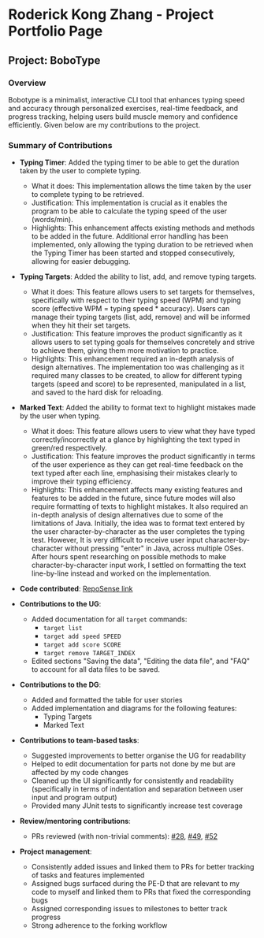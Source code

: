 # Roderick Kong Zhang - Project Portfolio Page

## Project: BoboType

### Overview

Bobotype is a minimalist, interactive CLI tool that enhances typing speed and accuracy through personalized exercises,
real-time feedback, and progress tracking, helping users build muscle memory and confidence efficiently.
Given below are my contributions to the project.

### Summary of Contributions

- **Typing Timer**: Added the typing timer to be able to get the duration taken by the user to complete typing.
  - What it does: This implementation allows the time taken by the user to complete typing to be retrieved.
  - Justification: This implementation is crucial as it enables the program to be able to calculate the typing speed of the user (words/min).
  - Highlights: This enhancement affects existing methods and methods to be added in the future. Additional error handling has been implemented, only allowing the typing duration to be retrieved when the Typing Timer has been started and stopped consecutively, allowing for easier debugging.

- **Typing Targets**: Added the ability to list, add, and remove typing targets.
  - What it does: This feature allows users to set targets for themselves, specifically with respect to their typing speed (WPM) and typing score (effective WPM = typing speed * accuracy). Users can manage their typing targets (list, add, remove) and will be informed when they hit their set targets.
  - Justification: This feature improves the product significantly as it allows users to set typing goals for themselves concretely and strive to achieve them, giving them more motivation to practice.
  - Highlights: This enhancement required an in-depth analysis of design alternatives. The implementation too was challenging as it required many classes to be created, to allow for different typing targets (speed and score) to be represented, manipulated in a list, and saved to the hard disk for reloading.
  
- **Marked Text**: Added the ability to format text to highlight mistakes made by the user when typing.
  - What it does: This feature allows users to view what they have typed correctly/incorrectly at a glance by highlighting the text typed in green/red respectively.
  - Justification: This feature improves the product significantly in terms of the user experience as they can get real-time feedback on the text typed after each line, emphasising their mistakes clearly to improve their typing efficiency.
  - Highlights: This enhancement affects many existing features and features to be added in the future, since future modes will also require formatting of texts to highlight mistakes. It also required an in-depth analysis of design alternatives due to some of the limitations of Java. Initially, the idea was to format text entered by the user character-by-character as the user completes the typing test. However, It is very difficult to receive user input character-by-character without pressing "enter" in Java, across multiple OSes. After hours spent researching on possible methods to make character-by-character input work, I settled on formatting the text line-by-line instead and worked on the implementation.

- **Code contributed**: [RepoSense link](https://nus-cs2113-ay2425s2.github.io/tp-dashboard/?search=rodi-314&sort=groupTitle&sortWithin=title&timeframe=commit&mergegroup=&groupSelect=groupByRepos&breakdown=true&checkedFileTypes=docs~functional-code~test-code~other&since=2025-02-21&tabOpen=true&tabType=authorship&tabAuthor=rodi-314&tabRepo=AY2425S2-CS2113-F13-2%2Ftp%5Bmaster%5D&authorshipIsMergeGroup=false&authorshipFileTypes=docs~functional-code~test-code~other&authorshipIsBinaryFileTypeChecked=false&authorshipIsIgnoredFilesChecked=false)

- **Contributions to the UG**:
  - Added documentation for all `target` commands:
    - `target list`
    - `target add speed SPEED`
    - `target add score SCORE`
    - `target remove TARGET_INDEX`
  - Edited sections "Saving the data", "Editing the data file", and "FAQ" to account for all data files to be saved.

- **Contributions to the DG**: 
  - Added and formatted the table for user stories
  - Added implementation and diagrams for the following features:
    - Typing Targets
    - Marked Text

- **Contributions to team-based tasks**:
  - Suggested improvements to better organise the UG for readability
  - Helped to edit documentation for parts not done by me but are affected by my code changes
  - Cleaned up the UI significantly for consistently and readability (specifically in terms of indentation and separation between user input and program output)
  - Provided many JUnit tests to significantly increase test coverage

- **Review/mentoring contributions**:
  - PRs reviewed (with non-trivial comments): [#28](https://github.com/AY2425S2-CS2113-F13-2/tp/pull/28), [#49](https://github.com/AY2425S2-CS2113-F13-2/tp/pull/49), [#52](https://github.com/AY2425S2-CS2113-F13-2/tp/pull/52)

- **Project management**:
  - Consistently added issues and linked them to PRs for better tracking of tasks and features implemented
  - Assigned bugs surfaced during the PE-D that are relevant to my code to myself and linked them to PRs that fixed the corresponding bugs
  - Assigned corresponding issues to milestones to better track progress
  - Strong adherence to the forking workflow
